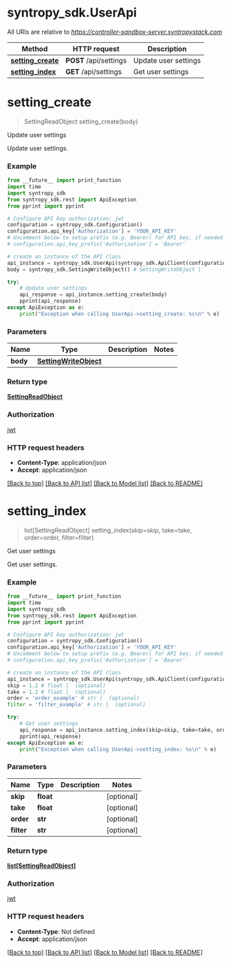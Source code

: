 # syntropy_sdk.UserApi

All URIs are relative to *https://controller-sandbox-server.syntropystack.com*

Method | HTTP request | Description
------------- | ------------- | -------------
[**setting_create**](UserApi.md#setting_create) | **POST** /api/settings | Update user settings
[**setting_index**](UserApi.md#setting_index) | **GET** /api/settings | Get user settings

# **setting_create**
> SettingReadObject setting_create(body)

Update user settings

Update user settings.

### Example
```python
from __future__ import print_function
import time
import syntropy_sdk
from syntropy_sdk.rest import ApiException
from pprint import pprint

# Configure API key authorization: jwt
configuration = syntropy_sdk.Configuration()
configuration.api_key['Authorization'] = 'YOUR_API_KEY'
# Uncomment below to setup prefix (e.g. Bearer) for API key, if needed
# configuration.api_key_prefix['Authorization'] = 'Bearer'

# create an instance of the API class
api_instance = syntropy_sdk.UserApi(syntropy_sdk.ApiClient(configuration))
body = syntropy_sdk.SettingWriteObject() # SettingWriteObject | 

try:
    # Update user settings
    api_response = api_instance.setting_create(body)
    pprint(api_response)
except ApiException as e:
    print("Exception when calling UserApi->setting_create: %s\n" % e)
```

### Parameters

Name | Type | Description  | Notes
------------- | ------------- | ------------- | -------------
 **body** | [**SettingWriteObject**](SettingWriteObject.md)|  | 

### Return type

[**SettingReadObject**](SettingReadObject.md)

### Authorization

[jwt](../README.md#jwt)

### HTTP request headers

 - **Content-Type**: application/json
 - **Accept**: application/json

[[Back to top]](#) [[Back to API list]](../README.md#documentation-for-api-endpoints) [[Back to Model list]](../README.md#documentation-for-models) [[Back to README]](../README.md)

# **setting_index**
> list[SettingReadObject] setting_index(skip=skip, take=take, order=order, filter=filter)

Get user settings

Get user settings.

### Example
```python
from __future__ import print_function
import time
import syntropy_sdk
from syntropy_sdk.rest import ApiException
from pprint import pprint

# Configure API key authorization: jwt
configuration = syntropy_sdk.Configuration()
configuration.api_key['Authorization'] = 'YOUR_API_KEY'
# Uncomment below to setup prefix (e.g. Bearer) for API key, if needed
# configuration.api_key_prefix['Authorization'] = 'Bearer'

# create an instance of the API class
api_instance = syntropy_sdk.UserApi(syntropy_sdk.ApiClient(configuration))
skip = 1.2 # float |  (optional)
take = 1.2 # float |  (optional)
order = 'order_example' # str |  (optional)
filter = 'filter_example' # str |  (optional)

try:
    # Get user settings
    api_response = api_instance.setting_index(skip=skip, take=take, order=order, filter=filter)
    pprint(api_response)
except ApiException as e:
    print("Exception when calling UserApi->setting_index: %s\n" % e)
```

### Parameters

Name | Type | Description  | Notes
------------- | ------------- | ------------- | -------------
 **skip** | **float**|  | [optional] 
 **take** | **float**|  | [optional] 
 **order** | **str**|  | [optional] 
 **filter** | **str**|  | [optional] 

### Return type

[**list[SettingReadObject]**](SettingReadObject.md)

### Authorization

[jwt](../README.md#jwt)

### HTTP request headers

 - **Content-Type**: Not defined
 - **Accept**: application/json

[[Back to top]](#) [[Back to API list]](../README.md#documentation-for-api-endpoints) [[Back to Model list]](../README.md#documentation-for-models) [[Back to README]](../README.md)

